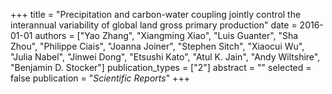 +++
title = "Precipitation and carbon-water coupling jointly control the interannual variability of global land gross primary production"
date = 2016-01-01
authors = ["Yao Zhang", "Xiangming Xiao", "Luis Guanter", "Sha Zhou", "Philippe Ciais", "Joanna Joiner", "Stephen Sitch", "Xiaocui Wu", "Julia Nabel", "Jinwei Dong", "Etsushi Kato", "Atul K. Jain", "Andy Wiltshire", "Benjamin D. Stocker"]
publication_types = ["2"]
abstract = ""
selected = false
publication = "*Scientific Reports*"
+++

